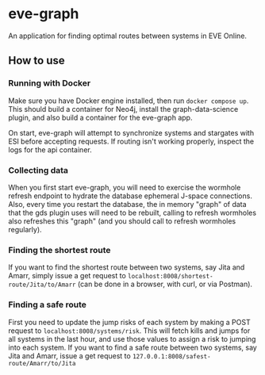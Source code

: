 # eve-graph
An application for finding optimal routes between systems in EVE Online.

## How to use
### Running with Docker
Make sure you have Docker engine installed, then run `docker compose up`. This should build a container for Neo4j,
install the graph-data-science plugin, and also build a container for the eve-graph app.

On start, eve-graph will attempt to synchronize systems and stargates with ESI before accepting requests. If routing
isn't working properly, inspect the logs for the api container.

### Collecting data
When you first start eve-graph, you will need to exercise the wormhole refresh endpoint to hydrate the database 
ephemeral J-space connections. Also, every time you restart the database, the in memory "graph" of data that the gds 
plugin uses will need to be rebuilt, calling to refresh wormholes also refreshes this "graph" (and you should call to 
refresh wormholes regularly).

### Finding the shortest route
If you want to find the shortest route between two systems, say Jita and Amarr, simply issue a get request to
`localhost:8008/shortest-route/Jita/to/Amarr` (can be done in a browser, with curl, or via Postman).

### Finding a safe route
First you need to update the jump risks of each system by making a POST request to `localhost:8008/systems/risk`. This
will fetch kills and jumps for all systems in the last hour, and use those values to assign a risk to jumping into each
system. If you want to find a safe route between two systems, say Jita and Amarr, issue a get request to
`127.0.0.1:8008/safest-route/Amarr/to/Jita`